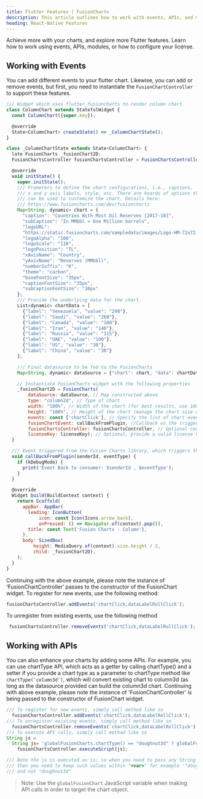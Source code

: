 ```yaml
---
title: Flutter Features | FusionCharts
description: This article outlines how to work with events, APIs, and modules.
heading: React-Native Features
---
```


Achieve more with your charts, and explore more Flutter features. Learn how to work using events, APIs, modules, or how to configure your license. 

## Working with Events

You can add different events to your flutter chart. Likewise, you can add or remove events, but first, you need to instantiate the `FusionChartController` to support these features.

```javascript
/// Widget which uses flutter_fusioncharts to render column chart
class ColumnChart extends StatefulWidget {
  const ColumnChart({super.key});

  @override
  State<ColumnChart> createState() => _ColumnChartState();
}

class _ColumnChartState extends State<ColumnChart> {
  late FusionCharts _fusionChart2D;
  FusionChartsController fusionChartsController = FusionChartsController();

  @override
  void initState() {
    super.initState();
    /// Prameters to define the chart configurations, i.e., captions, 
    /// x and y axis labels, style, etc. There are hoards of options that 
    /// can be used to customize the chart. Details here: 
    /// https://www.fusioncharts.com/dev/fusioncharts
    Map<String, dynamic> chart = {
      "caption": "Countries With Most Oil Reserves [2017-18]",
      "subCaption": "In MMbbl = One Million barrels",
      "logoURL":
      "https://static.fusioncharts.com/sampledata/images/Logo-HM-72x72.png",
      "logoAlpha": "100",
      "logoScale": "110",
      "logoPosition": "TL",
      "xAxisName": "Country",
      "yAxisName": "Reserves (MMbbl)",
      "numberSuffix": "K",
      "theme": "carbon",
      "baseFontSize": "35px",
      "captionFontSize": "35px",
      "subCaptionFontSize": "30px"
    };
    /// Provide the underlying data for the chart.
    List<dynamic> chartData = [
      {"label": "Venezuela", "value": "290"},
      {"label": "Saudi", "value": "260"},
      {"label": "Canada", "value": "180"},
      {"label": "Iran", "value": "140"},
      {"label": "Russia", "value": "115"},
      {"label": "UAE", "value": "100"},
      {"label": "US", "value": "30"},
      {"label": "China", "value": "30"}
    ];

    /// Final datasource to be fed to the FusionCharts 
    Map<String, dynamic> dataSource = {"chart": chart, "data": chartData};

    // Instantiate FusionCharts widget with the following properties
    _fusionChart2D = FusionCharts(
        dataSource: dataSource, // Map constructed above
        type: "column2d", // Type of chart
        width: "100%", // Width of the chart (for best results, use 100% only)
        height: "100%", // Height of the chart (manage the chart size on a page using Container/SizedBox)
        events: const ['chartClick'], // Specify the list of chart events you want to listen to. For example, `chartClick` is being setup
        fusionChartEvent: callBackFromPlugin, //Callback on the trigger of the event. You can use chart id and event type to build responsive charts
        fusionChartsController: fusionChartsController, // Optional controller using which you can subscribe to events, unsubscribe and execute JavaScript-based APIs
        licenseKey: licenseKey); // Optional, provide a valid license key to remove the Trial Version watermark
  }

  /// Event triggered from the Fusion Charts library, which triggers this callback method
  void callBackFromPlugin(senderId, eventType) {
    if (kDebugMode) {
      print('Event Back to consumer: $senderId , $eventType');
    }
  }

  @override
  Widget build(BuildContext context) {
    return Scaffold(
      appBar: AppBar(
        leading: IconButton(
            icon: const Icon(Icons.arrow_back),
            onPressed: () => Navigator.of(context).pop()),
        title: const Text('Fusion Charts - Column'),
      ),
      body: SizedBox(
          height: MediaQuery.of(context).size.height / 2,
          child: _fusionChart2D),
    );
  }
}
```
Continuing with the above example, please note the instance of ‘FusionChartController’ passes to the constructor of the FusionChart widget.
To register for new events, use the following method:
```javascript
fusionChartsController.addEvents('chartClick,dataLabelRollClick');
```

To unregister from existing events, use the following method
```javascript
 fusionChartsController.removeEvents('chartClick,dataLabelRollClick');
```

## Working with APIs

You can also enhance your charts by adding some APIs. For example, you can use chartType API, which acts as a getter by calling chartType() and a setter if you provide a chart type as a parameter to chartType method like `chartType('column3d')`, which will convert existing chart to column3d (as long as the datasource provided can build the column3d chart. Continuing with above example, please note the instance of 'FusionChartController' is being passed to the constructor of FusionChart widget.

```javascript
/// To register for new events, simply call method like so
  fusionChartsController.addEvents('chartClick,dataLabelRollClick');
/// To unregister existing events, simply call method like so
  fusionChartsController.removeEvents('chartClick,dataLabelRollClick');
/// To execute API calls, simply call method like so
String js =
  String js= 'globalFusionCharts.chartType() == "doughnut3d" ? globalFusionCharts.chartType("doughnut2d") : globalFusionCharts.chartType("doughnut3d")';
	fusionChartsController.executeScript(js);

/// Note the js is executed as is; so when you need to pass any String data
/// then you need to keep such values within "<var>" for example '"doughnut3d"' 
/// and not "doughnut3d"
```

> Note: Use the `globalFusionChart` JavaScript variable when making API calls in order to target the chart object. 

